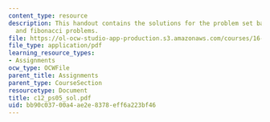 ```yaml
---
content_type: resource
description: This handout contains the solutions for the problem set based on factorial
  and fibonacci problems.
file: https://ol-ocw-studio-app-production.s3.amazonaws.com/courses/16-01-unified-engineering-i-ii-iii-iv-fall-2005-spring-2006/bb90c03700a4ae2e8378eff6a223bf46_c12_ps05_sol.pdf
file_type: application/pdf
learning_resource_types:
- Assignments
ocw_type: OCWFile
parent_title: Assignments
parent_type: CourseSection
resourcetype: Document
title: c12_ps05_sol.pdf
uid: bb90c037-00a4-ae2e-8378-eff6a223bf46
---
```

